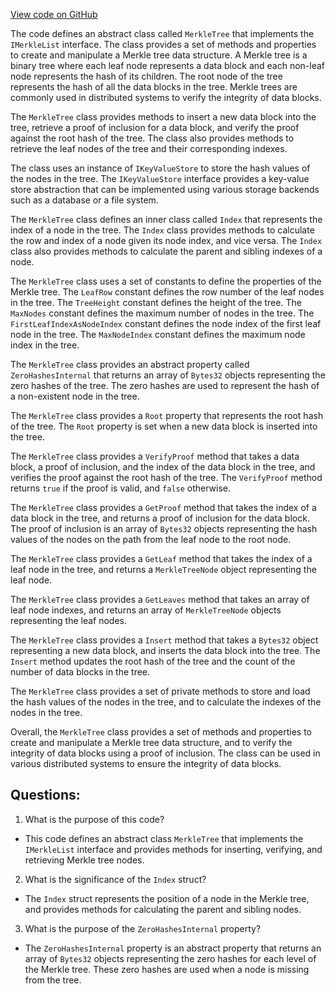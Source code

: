 [View code on GitHub](https://github.com/NethermindEth/nethermind/src/Nethermind/Nethermind.Merkleization/MerkleTree.cs)

The code defines an abstract class called `MerkleTree` that implements the `IMerkleList` interface. The class provides a set of methods and properties to create and manipulate a Merkle tree data structure. A Merkle tree is a binary tree where each leaf node represents a data block and each non-leaf node represents the hash of its children. The root node of the tree represents the hash of all the data blocks in the tree. Merkle trees are commonly used in distributed systems to verify the integrity of data blocks.

The `MerkleTree` class provides methods to insert a new data block into the tree, retrieve a proof of inclusion for a data block, and verify the proof against the root hash of the tree. The class also provides methods to retrieve the leaf nodes of the tree and their corresponding indexes.

The class uses an instance of `IKeyValueStore` to store the hash values of the nodes in the tree. The `IKeyValueStore` interface provides a key-value store abstraction that can be implemented using various storage backends such as a database or a file system.

The `MerkleTree` class defines an inner class called `Index` that represents the index of a node in the tree. The `Index` class provides methods to calculate the row and index of a node given its node index, and vice versa. The `Index` class also provides methods to calculate the parent and sibling indexes of a node.

The `MerkleTree` class uses a set of constants to define the properties of the Merkle tree. The `LeafRow` constant defines the row number of the leaf nodes in the tree. The `TreeHeight` constant defines the height of the tree. The `MaxNodes` constant defines the maximum number of nodes in the tree. The `FirstLeafIndexAsNodeIndex` constant defines the node index of the first leaf node in the tree. The `MaxNodeIndex` constant defines the maximum node index in the tree.

The `MerkleTree` class provides an abstract property called `ZeroHashesInternal` that returns an array of `Bytes32` objects representing the zero hashes of the tree. The zero hashes are used to represent the hash of a non-existent node in the tree.

The `MerkleTree` class provides a `Root` property that represents the root hash of the tree. The `Root` property is set when a new data block is inserted into the tree.

The `MerkleTree` class provides a `VerifyProof` method that takes a data block, a proof of inclusion, and the index of the data block in the tree, and verifies the proof against the root hash of the tree. The `VerifyProof` method returns `true` if the proof is valid, and `false` otherwise.

The `MerkleTree` class provides a `GetProof` method that takes the index of a data block in the tree, and returns a proof of inclusion for the data block. The proof of inclusion is an array of `Bytes32` objects representing the hash values of the nodes on the path from the leaf node to the root node.

The `MerkleTree` class provides a `GetLeaf` method that takes the index of a leaf node in the tree, and returns a `MerkleTreeNode` object representing the leaf node.

The `MerkleTree` class provides a `GetLeaves` method that takes an array of leaf node indexes, and returns an array of `MerkleTreeNode` objects representing the leaf nodes.

The `MerkleTree` class provides a `Insert` method that takes a `Bytes32` object representing a new data block, and inserts the data block into the tree. The `Insert` method updates the root hash of the tree and the count of the number of data blocks in the tree.

The `MerkleTree` class provides a set of private methods to store and load the hash values of the nodes in the tree, and to calculate the indexes of the nodes in the tree.

Overall, the `MerkleTree` class provides a set of methods and properties to create and manipulate a Merkle tree data structure, and to verify the integrity of data blocks using a proof of inclusion. The class can be used in various distributed systems to ensure the integrity of data blocks.
## Questions: 
 1. What is the purpose of this code?
- This code defines an abstract class `MerkleTree` that implements the `IMerkleList` interface and provides methods for inserting, verifying, and retrieving Merkle tree nodes.

2. What is the significance of the `Index` struct?
- The `Index` struct represents the position of a node in the Merkle tree, and provides methods for calculating the parent and sibling nodes.

3. What is the purpose of the `ZeroHashesInternal` property?
- The `ZeroHashesInternal` property is an abstract property that returns an array of `Bytes32` objects representing the zero hashes for each level of the Merkle tree. These zero hashes are used when a node is missing from the tree.